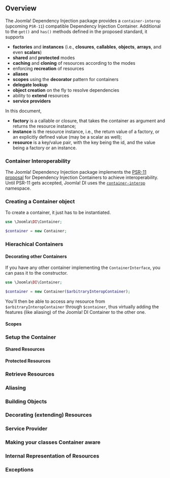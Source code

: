 ## Overview

The Joomla! Dependency Injection package provides a `container-interop` (upcoming `PSR-11`) compatible
Dependency Injection Container. Additional to the `get()` and `has()` methods defined in the proposed standard,
it supports

  - **factories** and **instances** (i.e., **closures**, **callables**, **objects**, **arrays**, and even **scalars**)
  - **shared** and **protected** modes
  - **caching** and **cloning** of resources according to the modes
  - enforcing **recreation** of resources
  - **aliases**
  - **scopes** using the **decorator** pattern for containers
  - **delegate lookup**
  - **object creation** on the fly to resolve dependencies
  - ability to **extend** resources
  - **service providers**

In this document,

  - **factory** is a callable or closure, that takes the container as argument and returns the resource instance;
  - **instance** is the resource instance, i.e., the return value of a factory, or an explicitly defined value (may be a scalar as well);
  - **resource** is a key/value pair, with the key being the id, and the value being a factory or an instance.

### Container Interoperability
    
The Joomla! Dependency Injection package implements the [PSR-11 proposal](https://github.com/container-interop/fig-standards/blob/master/proposed/container.md)
for Dependency Injection Containers to achieve interoperability.
Until PSR-11 gets accepted, Joomla! DI uses the [`container-interop`](https://github.com/container-interop/container-interop)
namespace.

### Creating a Container object

To create a container, it just has to be instantiated.

```php
use \Joomla\DI\Container;

$container = new Container;
```

### Hierachical Containers

#### Decorating other Containers

<!-- [x] Container can decorate an arbitrary Interop compatible container -->
If you have any other container implementing the `ContainerInterface`, you can pass it to the constructor.

```php
use \Joomla\DI\Container;

$container = new Container($arbitraryInteropContainer);
```

<!-- [x] Container can manage an alias for a resource from an arbitrary Interop compatible container -->
You'll then be able to access any resource from `$arbitraryInteropContainer` through `$container`, thus virtually adding 
the features (like aliasing) of the Joomla! DI Container to the other one.


#### Scopes

<!-- [x] Child container has access to parent's resources -->
<!-- [x] Child container resolves parent's alias to parent's resource -->

### Setup the Container

<!-- [x] Resources can be set up with Callables -->
<!-- [x] Resources can be set up with Closures -->
<!-- [x] Resources can be scalar values -->
<!-- [x] Setting an existing protected resource throws an OutOfBoundsException -->
<!-- [x] Setting an existing non-protected resource replaces the resource -->
<!-- [x] Default mode is 'not shared' and 'not protected' -->
<!-- [x] 'shared' and 'protected' mode can be set independently -->
<!-- [x] The callback gets the container instance as a parameter -->

#### Shared Resources

<!-- [x] The convenience method share() sets resources as shared, but not as protected by default -->
<!-- [x] The convenience method share() sets resources as protected when passed true as third arg -->

#### Protected Resources

<!-- [x] The convenience method protect() sets resources as protected, but not as shared by default -->
<!-- [x] The convenience method protect() sets resources as shared when passed true as third arg -->

### Retrieve Resources

<!-- [x] The same resource instance is returned for shared resources -->
<!-- [x] A new resource instance is returned for non-shared resources -->
<!-- [x] Accessing an undefined resource throws an InvalidArgumentException -->
<!-- [x] The existence of a resource can be checked -->
<!-- [x] getNewInstance() will always return a new instance, even if the resource was set to be shared -->

### Aliasing

<!-- [x] Both the original key and the alias return the same resource -->
<!-- [x] has() also resolves the alias if set. -->
<!-- [x] Resources from an arbitrary Interop compatible container are 'shared' and 'protected' -->

### Building Objects

<!-- [x] Building an object returns an instance of the requested class -->
<!-- [x] Building a non-shared object returns a new object whenever requested -->
<!-- [x] Building a shared object returns the same object whenever requested -->
<!-- [x] Attempting to build a non-class returns false -->
<!-- [x] Dependencies are resolved from the container's known resources -->
<!-- [x] Resources are created, if they are not present in the container -->
<!-- [x] Dependencies are resolved from their default values -->
<!-- [x] A DependencyResolutionException is thrown, if an object can not be built due to unspecified constructor parameter types -->
<!-- [x] A DependencyResolutionException is thrown, if an object can not be built due to dependency on unknown interfaces -->
<!-- [x] When a circular dependency is detected, a DependencyResolutionException is thrown (Bug #4) -->

### Decorating (extending) Resources

<!-- [x] An extended resource replaces the original resource -->
<!-- [x] Attempting to extend an undefined resource throws an InvalidArgumentException -->
<!-- [x] A protected resource can not be extended -->

### Service Provider

<!-- [x] When registering a service provider, its register() method is called with the container instance -->

### Making your classes Container aware

<!-- [x] Container can be set with setContainer() and retrieved with getContainer() -->
<!-- [x] getContainer() throws an ContainerNotFoundException, if no container is set -->

### Internal Representation of Resources

<!-- [x] The resource supports 'shared' and 'protected' modes, defaulting to 'not shared' and 'not protected' -->
<!-- [x] If a factory is provided, the instance is created on retrieval -->
<!-- [x] If a factory is provided in non-shared mode, the instance is not cached -->
<!-- [x] If a factory is provided i shared mode, the instance is cached -->
<!-- [x] If an instance is provided directly in shared mode, that instance is returned -->
<!-- [x] If an instance is provided directly in non-shared mode, a copy (clone) of that instance is returned -->
<!-- [x] After a reset, a new instance is returned even for shared resources -->

### Exceptions

